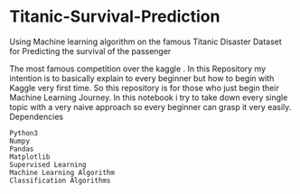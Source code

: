 # Titanic-Survival-Prediction
Using Machine learning algorithm on the famous Titanic Disaster Dataset for Predicting the survival of the passenger
                                                                    
The most famous competition over the kaggle . In this Repository my intention is to basically explain to every beginner but how to begin with Kaggle very first time. So this repository is for those who just begin their Machine Learning Journey. In this notebook i try to take down every single topic with a very naive approach so every beginner can grasp it very easily.
Dependencies

    Python3
    Numpy
    Pandas
    Matplotlib
    Supervised Learning
    Machine Learning Algorithm
    Classification Algorithms
